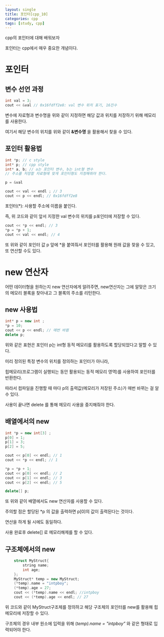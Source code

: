 ```yaml
---
layout: single
title: 포인터[cpp_10]
categories: cpp
tags: [study, cpp]
---
```


cpp의 포인터에 대해 배워보자


포인터는 cpp에서 매우 중요한 개념이다.

# 포인터

## 변수 선언 과정

```cpp
int val = 3;
cout << &val // 0x16fdff2e8: val 변수 위치 표기, 16진수
```

변수에 자료형과 변수명을 위와 같이 지정하면 해당 값과 위치를 저장하기 위해 메모리를 사용한다.

여기서 해당 변수의 위치를 위와 같이 **&변수명** 을 활용해서 찾을 수 있다.




## 포인터 활용법

```cpp
int *p; // c style
int* p; // cpp style
int* a, b; // a는 포인터 변수, b는 int형 변수
// 주소를 저장할 자료형에 맞게 포인터형도 지정해줘야 한다.

p = &val

cout << val << endl ; // 3
cout << p << endl; // 0x16fdff2e8
```


포인터(*): 사용할 주소에 이름을 붙인다.

즉, 위 코드와 같이 앞서 지정한 val 변수의 위치를 p포인터에 저장할 수 있다.


```cpp
cout << *p << endl; // 3
*p = *p + 1;
cout << val << endl; // 4
```
또 위와 같이 포인터 값 p 앞에 *을 붙여줘서 포인터를 활용해 원래 값을 찾을 수 있고, 또 연산할 수도 있다.


# new 연산자

어떤 데이터형을 원하는지 new 연산자에게 알려주면, new연산자는 그에 알맞은 크기의 메모리 블록을 찾아내고 그 블록의 주소를 리턴한다.

## new 사용법

```cpp
int* p = new int ;
*p = 10;
cout << p << endl; // 매번 바뀜
delete p;
```

위와 같은 표현은 포인터 p는 int형 동적 메모리를 활용하도록 할당되었다고 말할 수 있다.

미리 정의된 특정 변수의 위치를 정의하는 포인터가 아니라,

힙메모리(프로그램이 실행되는 동안 활용되는 동적 메모리 영역)를 사용하여 포인터를 반환한다.

따라서 컴파일을 진행할 때 마다 p의 출력값(메모리가 저장된 주소)가 매번 바뀌는 걸 알 수 있다.

사용이 끝나면 delete 를 통해 메모리 사용을 중지해줘야 한다.

## 배열에서의 new

```cpp
int *p = new int[3] ;
p[0] = 1;
p[1] = 3;
p[2] = 5;

cout << p[0] << endl; // 1
cout << *p << endl; // 1

*p = *p + 1;
cout << p[0] << endl; // 2
cout << p[1] << endl; // 3
cout << p[2] << endl; // 5

delete[] p;
```

또 위와 같이 배열에서도 new 연산자를 사용할 수 있다.

주의할 점은 할당된 *p 의 값을 출력하면 p[0]의 값이 출력된다는 것이다.

연산을 하게 될 시에도 동일하다.

사용 완료후 delete[] 로 메모리해제를 할 수 있다.

## 구조체에서의 new

```cpp
    struct MyStruct{
        string name;
        int age;
    };
    MyStruct* temp = new MyStruct;
    (*temp).name = "intpboy";
    (*temp).age = 27;
    cout << (*temp).name << endl; //intpboy
    cout << (*temp).age << endl; // 27
```

위 코드와 같이 MyStruct구조체를 정의하고 해당 구조체의 포인터를 new를 활용해 힙메모리에 저장할 수 있다.

구조체의 경우 내부 원소에 입력을 위해 (*temp).name = "intpboy"* 와 같은 형태로 입력되어야 한다.